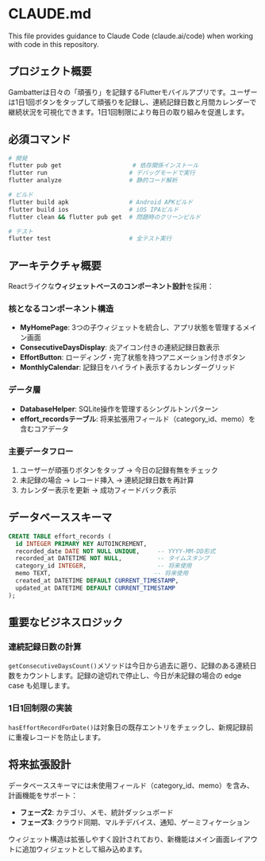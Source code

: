 # CLAUDE.md

This file provides guidance to Claude Code (claude.ai/code) when working with code in this repository.

## プロジェクト概要

Gambatterは日々の「頑張り」を記録するFlutterモバイルアプリです。ユーザーは1日1回ボタンをタップして頑張りを記録し、連続記録日数と月間カレンダーで継続状況を可視化できます。1日1回制限により毎日の取り組みを促進します。

## 必須コマンド

```bash
# 開発
flutter pub get                    # 依存関係インストール
flutter run                       # デバッグモードで実行
flutter analyze                   # 静的コード解析

# ビルド
flutter build apk                 # Android APKビルド
flutter build ios                 # iOS IPAビルド
flutter clean && flutter pub get  # 問題時のクリーンビルド

# テスト
flutter test                      # 全テスト実行
```

## アーキテクチャ概要

Reactライクな**ウィジェットベースのコンポーネント設計**を採用：

### 核となるコンポーネント構造
- **MyHomePage**: 3つの子ウィジェットを統合し、アプリ状態を管理するメイン画面
- **ConsecutiveDaysDisplay**: 炎アイコン付きの連続記録日数表示
- **EffortButton**: ローディング・完了状態を持つアニメーション付きボタン
- **MonthlyCalendar**: 記録日をハイライト表示するカレンダーグリッド

### データ層
- **DatabaseHelper**: SQLite操作を管理するシングルトンパターン
- **effort_recordsテーブル**: 将来拡張用フィールド（category_id、memo）を含むコアデータ

### 主要データフロー
1. ユーザーが頑張りボタンをタップ → 今日の記録有無をチェック
2. 未記録の場合 → レコード挿入 → 連続記録日数を再計算
3. カレンダー表示を更新 → 成功フィードバック表示

## データベーススキーマ

```sql
CREATE TABLE effort_records (
  id INTEGER PRIMARY KEY AUTOINCREMENT,
  recorded_date DATE NOT NULL UNIQUE,     -- YYYY-MM-DD形式
  recorded_at DATETIME NOT NULL,          -- タイムスタンプ
  category_id INTEGER,                    -- 将来使用
  memo TEXT,                             -- 将来使用
  created_at DATETIME DEFAULT CURRENT_TIMESTAMP,
  updated_at DATETIME DEFAULT CURRENT_TIMESTAMP
);
```

## 重要なビジネスロジック

### 連続記録日数の計算
`getConsecutiveDaysCount()`メソッドは今日から過去に遡り、記録のある連続日数をカウントします。記録の途切れで停止し、今日が未記録の場合の edge case も処理します。

### 1日1回制限の実装
`hasEffortRecordForDate()`は対象日の既存エントリをチェックし、新規記録前に重複レコードを防止します。

## 将来拡張設計

データベーススキーマには未使用フィールド（category_id、memo）を含み、計画機能をサポート：
- **フェーズ2**: カテゴリ、メモ、統計ダッシュボード
- **フェーズ3**: クラウド同期、マルチデバイス、通知、ゲーミフィケーション

ウィジェット構造は拡張しやすく設計されており、新機能はメイン画面レイアウトに追加ウィジェットとして組み込めます。
